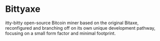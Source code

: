 # Bittyaxe
 itty-bitty open-source Bitcoin miner based on the original Bitaxe, reconfigured and branching off on its own unique development pathway, focusing on a small form factor and minimal footprint.
